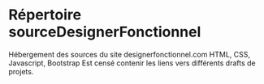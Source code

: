 # Répertoire sourceDesignerFonctionnel
Hébergement des sources du site designerfonctionnel.com
HTML, CSS, Javascript, Bootstrap
Est censé contenir les liens vers différents drafts de projets.
